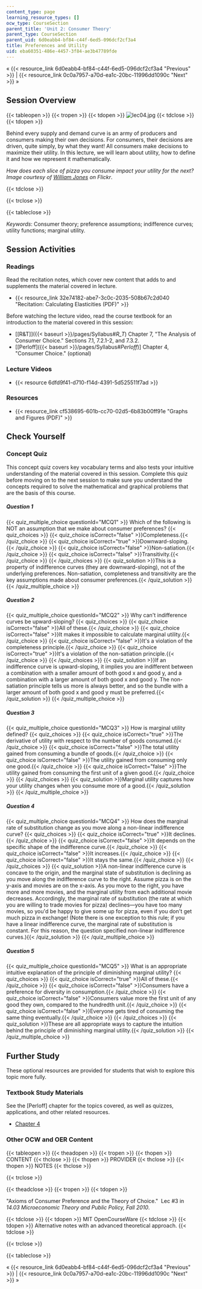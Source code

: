 ```yaml
---
content_type: page
learning_resource_types: []
ocw_type: CourseSection
parent_title: 'Unit 2: Consumer Theory'
parent_type: CourseSection
parent_uid: 6d0eabb4-bf84-c44f-6ed5-096dcf2cf3a4
title: Preferences and Utility
uid: eba60351-486e-4457-3f84-ae3b47789fde
---
```


« {{< resource_link 6d0eabb4-bf84-c44f-6ed5-096dcf2cf3a4 "Previous" >}} | {{< resource_link 0c0a7957-a70d-ea1c-20bc-11996dd1090c "Next" >}} »

Session Overview
----------------

{{< tableopen >}}
{{< tropen >}}
{{< tdopen >}}
![lec04.jpg](/courses/economics/14-01sc-principles-of-microeconomics-fall-2011/unit-2-consumer-theory/preferences-and-utility/lec04.jpg)
{{< tdclose >}}
{{< tdopen >}}


Behind every supply and demand curve is an army of producers and consumers making their own decisions. For consumers, their decisions are driven, quite simply, by what they want! All consumers make decisions to maximize their utility. In this lecture, we will learn about utility, how to define it and how we represent it mathematically.

_How does each slice of pizza you consume impact your utility for the next? Image courtesy of [William Jones](http://www.flickr.com/photos/fritish/3357925979/) on Flickr_.


{{< tdclose >}}

{{< trclose >}}

{{< tableclose >}}

_Keywords_: Consumer theory; preference assumptions; indifference curves; utility functions; marginal utility.

Session Activities
------------------

### Readings

Read the recitation notes, which cover new content that adds to and supplements the material covered in lecture.

*   {{< resource_link 32e74182-abe7-3c0c-2035-508b67c2d040 "Recitation: Calculating Elasticities (PDF)" >}}

Before watching the lecture video, read the course textbook for an introduction to the material covered in this session:

*   [\[R&T\]]({{< baseurl >}}/pages/Syllabus#_R_T_) Chapter 7, "The Analysis of Consumer Choice." Sections 7.1, 7.2.1-2, and 7.3.2.
*   \[[Perloff]({{< baseurl >}}/pages/Syllabus#_Perloff_)\] Chapter 4, "Consumer Choice." (optional)

### Lecture Videos

*   {{< resource 6dfd9f41-d710-f14d-4391-5d525511f7ad >}}

### Resources

*   {{< resource_link cf538695-601b-cc70-02d5-6b83b00ff91e "Graphs and Figures (PDF)" >}}

Check Yourself
--------------

### Concept Quiz

This concept quiz covers key vocabulary terms and also tests your intuitive understanding of the material covered in this session. Complete this quiz before moving on to the next session to make sure you understand the concepts required to solve the mathematical and graphical problems that are the basis of this course.

##### Question 1
 {{< quiz_multiple_choice questionId="MCQ1" >}} Which of the following is NOT an assumption that we make about consumer preferences? {{< quiz_choices >}} {{< quiz_choice isCorrect="false" >}}Completeness.{{< /quiz_choice >}} {{< quiz_choice isCorrect="true" >}}Downward-sloping.{{< /quiz_choice >}} {{< quiz_choice isCorrect="false" >}}Non-satiation.{{< /quiz_choice >}} {{< quiz_choice isCorrect="false" >}}Transitivity.{{< /quiz_choice >}} {{< /quiz_choices >}} {{< quiz_solution >}}This is a property of indifference curves (they are downward-sloping), not of the underlying preferences. Non-satiation, completeness and transitivity are the key assumptions made about consumer preferences.{{< /quiz_solution >}} {{< /quiz_multiple_choice >}}
##### Question 2
 {{< quiz_multiple_choice questionId="MCQ2" >}} Why can't indifference curves be upward-sloping? {{< quiz_choices >}} {{< quiz_choice isCorrect="false" >}}All of these.{{< /quiz_choice >}} {{< quiz_choice isCorrect="false" >}}It makes it impossible to calculate marginal utility.{{< /quiz_choice >}} {{< quiz_choice isCorrect="false" >}}It's a violation of the completeness principle.{{< /quiz_choice >}} {{< quiz_choice isCorrect="true" >}}It's a violation of the non-satiation principle.{{< /quiz_choice >}} {{< /quiz_choices >}} {{< quiz_solution >}}If an indifference curve is upward-sloping, it implies you are indifferent between a combination with a smaller amount of both good x and good y, and a combination with a larger amount of both good x and good y. The non-satiation principle tells us more is always better, and so the bundle with a larger amount of both good x and good y must be preferred.{{< /quiz_solution >}} {{< /quiz_multiple_choice >}}
##### Question 3
 {{< quiz_multiple_choice questionId="MCQ3" >}} How is marginal utility defined? {{< quiz_choices >}} {{< quiz_choice isCorrect="true" >}}The derivative of utility with respect to the number of goods consumed.{{< /quiz_choice >}} {{< quiz_choice isCorrect="false" >}}The total utility gained from consuming a bundle of goods.{{< /quiz_choice >}} {{< quiz_choice isCorrect="false" >}}The utility gained from consuming only one good.{{< /quiz_choice >}} {{< quiz_choice isCorrect="false" >}}The utility gained from consuming the first unit of a given good.{{< /quiz_choice >}} {{< /quiz_choices >}} {{< quiz_solution >}}Marginal utility captures how your utility changes when you consume more of a good.{{< /quiz_solution >}} {{< /quiz_multiple_choice >}}
##### Question 4
 {{< quiz_multiple_choice questionId="MCQ4" >}} How does the marginal rate of substitution change as you move along a non-linear indifference curve? {{< quiz_choices >}} {{< quiz_choice isCorrect="true" >}}It declines.{{< /quiz_choice >}} {{< quiz_choice isCorrect="false" >}}It depends on the specific shape of the indifference curve.{{< /quiz_choice >}} {{< quiz_choice isCorrect="false" >}}It increases.{{< /quiz_choice >}} {{< quiz_choice isCorrect="false" >}}It stays the same.{{< /quiz_choice >}} {{< /quiz_choices >}} {{< quiz_solution >}}A non-linear indifference curve is concave to the origin, and the marginal state of substitution is declining as you move along the indifference curve to the right. Assume pizza is on the y-axis and movies are on the x-axis. As you move to the right, you have more and more movies, and the marginal utility from each additional movie decreases. Accordingly, the marginal rate of substitution (the rate at which you are willing to trade movies for pizza) declines&mdash;you have too many movies, so you'd be happy to give some up for pizza, even if you don't get much pizza in exchange! (Note there is one exception to this rule; if you have a linear indifference curve, the marginal rate of substitution is constant. For this reason, the question specified non-linear indifference curves.){{< /quiz_solution >}} {{< /quiz_multiple_choice >}}
##### Question 5
 {{< quiz_multiple_choice questionId="MCQ5" >}} What is an appropriate intuitive explanation of the principle of diminishing marginal utility? {{< quiz_choices >}} {{< quiz_choice isCorrect="true" >}}All of these.{{< /quiz_choice >}} {{< quiz_choice isCorrect="false" >}}Consumers have a preference for diversity in consumption.{{< /quiz_choice >}} {{< quiz_choice isCorrect="false" >}}Consumers value more the first unit of any good they own, compared to the hundredth unit.{{< /quiz_choice >}} {{< quiz_choice isCorrect="false" >}}Everyone gets tired of consuming the same thing eventually.{{< /quiz_choice >}} {{< /quiz_choices >}} {{< quiz_solution >}}These are all appropriate ways to capture the intuition behind the principle of diminishing marginal utility.{{< /quiz_solution >}} {{< /quiz_multiple_choice >}}

Further Study
-------------

These optional resources are provided for students that wish to explore this topic more fully.

### Textbook Study Materials

See the \[Perloff\] chapter for the topics covered, as well as quizzes, applications, and other related resources.

*   [Chapter 4](http://faculty.bcitbusiness.ca/KevinW/6500/Perloff/04M_Perloff_8008884_02_Micro_C04.pdf)

### Other OCW and OER Content

{{< tableopen >}}
{{< theadopen >}}
{{< tropen >}}
{{< thopen >}}
CONTENT
{{< thclose >}}
{{< thopen >}}
PROVIDER
{{< thclose >}}
{{< thopen >}}
NOTES
{{< thclose >}}

{{< trclose >}}

{{< theadclose >}}
{{< tropen >}}
{{< tdopen >}}


"Axioms of Consumer Preference and the Theory of Choice."  Lec #3 in _14.03 Microeconomic Theory and Public Policy, Fall 2010_.


{{< tdclose >}}
{{< tdopen >}}
MIT OpenCourseWare
{{< tdclose >}}
{{< tdopen >}}
Alternative notes with an advanced theoretical approach.
{{< tdclose >}}

{{< trclose >}}

{{< tableclose >}}

« {{< resource_link 6d0eabb4-bf84-c44f-6ed5-096dcf2cf3a4 "Previous" >}} | {{< resource_link 0c0a7957-a70d-ea1c-20bc-11996dd1090c "Next" >}} »